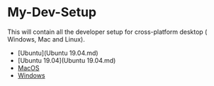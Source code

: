 # My-Dev-Setup
This will contain all the developer setup for cross-platform desktop ( Windows, Mac and Linux).

- [Ubuntu](Ubuntu 19.04.md)
- [Ubuntu 19.04](Ubuntu 19.04.md)
- [MacOS](MACOS.md)
- [Windows](WINDOWS.md)
